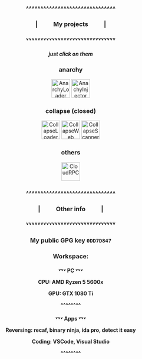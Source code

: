 <h3 align=center>˄˄˄˄˄˄˄˄˄˄˄˄˄˄˄˄˄˄˄˄˄˄˄˄˄˄˄˄˄˄˄</h3>
<h3 align=center>| ‎ ‎ ‎ ‎ ‎ ‎ ‎ ‎ ‎ ‎‎ My projects ‎ ‎ ‎ ‎ ‎ ‎ ‎ ‎ ‎ ‎‎ |</h1>
<h3 align=center>˅˅˅˅˅˅˅˅˅˅˅˅˅˅˅˅˅˅˅˅˅˅˅˅˅˅˅˅˅˅˅</h3>

<h5 align=center>just click on them</h5>

<p align=center>
  <h3 align=center>anarchy</h3>
  <p align=center>
    <a href="https://github.com/AnarchyLoader/AnarchyLoader" align=center><img src="https://github.com/user-attachments/assets/35bca2fe-d90a-48ec-a1db-303854311e14" width="50" title="AnarchyLoader"></a>
    <a href="https://github.com/AnarchyLoader/AnarchyInjector" align=center><img src="https://github.com/user-attachments/assets/db8166bf-bd13-4635-9618-b81e291d1a61" width="50" title="AnachyInjector"></a>
  </p>
  
  <h3 align=center>collapse (closed)</h3>
  <p align=center>
    <a href="https://github.com/dest4590/CollapseLoader" align=center><img src="https://github.com/user-attachments/assets/e072beab-4bba-46f4-b1d2-6016cfbb2ca2" width="50" title="CollapseLoader"></a>
    <a href="https://github.com/dest4590/CollapseWeb" align=center><img src="https://github.com/user-attachments/assets/540fb64d-96ab-4224-b120-c4c291b45fd7" width="50" title="CollapseWeb"></a>
    <a href="https://github.com/CollapseLoader/CollapseScanner" align=center><img src="https://github.com/user-attachments/assets/e60db9a3-a2a1-4772-8732-dede4cd7ca2a" width="50" title="CollapseScanner"></a>
  </p>

  <h3 align=center>others</h3>
  <p align=center>
    <a href="https://github.com/dest4590/CloudRPC" align=center><img src="https://github.com/user-attachments/assets/f7c2e2de-982f-4f91-b920-62b4cb8d4607" width="50" title="CloudRPC"></a>
  </p>
</p>

<h3 align=center>˄˄˄˄˄˄˄˄˄˄˄˄˄˄˄˄˄˄˄˄˄˄˄˄˄˄˄˄˄˄˄</h3>
<h3 align=center>| ‎ ‎ ‎ ‎ ‎ ‎ ‎ ‎ ‎ ‎‎ Other info ‎ ‎ ‎ ‎ ‎ ‎ ‎ ‎ ‎ ‎‎ |</h1>
<h3 align=center>˅˅˅˅˅˅˅˅˅˅˅˅˅˅˅˅˅˅˅˅˅˅˅˅˅˅˅˅˅˅˅</h3>

<p>
  <h3 align=center>My public GPG key <code>0DD7D847</code></h3>
</p>

<p>
  <h3 align=center>Workspace:</h3>

  <h4 align=center>˅˅˅ PC ˅˅˅</p>
  <p align=center>CPU: AMD Ryzen 5 5600x</p>
  <p align=center>GPU: GTX 1080 Ti</p>
  <p>^^^^^^^^</p>

  <h4 align=center>˅˅˅ Apps ˅˅˅</p>
  <p align=center>Reversing: recaf, binary ninja, ida pro, detect it easy</p>
  <p align=center>Coding: VSCode, Visual Studio</p>
  <p>^^^^^^^^</p>

  
</p>
